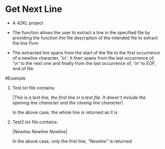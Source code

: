 # Get Next Line

- A *42KL* project

- The function allows the user to extract a line in the specified file by providing the function the file description of the intended file to extract the line from

- The extracted line spans from the start of the file to the first occurrence of a newline character, *'\n'*. It then spans from the last occurrence of, *'\n'* to the next one and finally from the last occurrence of, *'\n'* to EOF, end of file


#Example

1. Test.txt file contains:

   |*This is a test line, the first line in a test file. It doesn't include the opening line character and the closing line character*|

   In the above case, the whole line is returned as it is

2. Test2.txt file contains:

   |*Newline
     Newline
     Newline*|

   In the above case, only the frist line, *"Newline"* is returned
